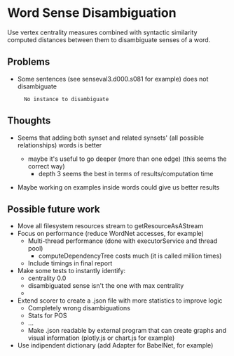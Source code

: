 # Word Sense Disambiguation

Use vertex centrality measures combined with syntactic similarity computed distances between them to disambiguate senses of a word.

## Problems
* Some sentences (see senseval3.d000.s081 for example) does not disambiguate

		No instance to disambiguate

## Thoughts
* Seems that adding both synset and related synsets' (all possible relationships) words is better
	* maybe it's useful to go deeper (more than one edge) (this seems the correct way)
		* depth 3 seems the best in terms of results/computation time 

* Maybe working on examples inside words could give us better results

## Possible future work
* Move all filesystem resources stream to getResourceAsAStream
* Focus on performance (reduce WordNet accesses, for example)
	* Multi-thread performance (done with executorService and thread pool)
		* computeDependencyTree costs much (it is called million times)
	* Include timings in final report
* Make some tests to instantly identify:		
	* centrality 0.0
	* disambiguated sense isn't the one with max centrality
	* 
* Extend scorer to create a .json file with more statistics to improve logic
	* Completely wrong disambiguations
	* Stats for POS
	* ...
	* Make .json readable by external program that can create graphs and visual information (plotly.js or chart.js for example)
* Use indipendent dictionary (add Adapter for BabelNet, for example)
